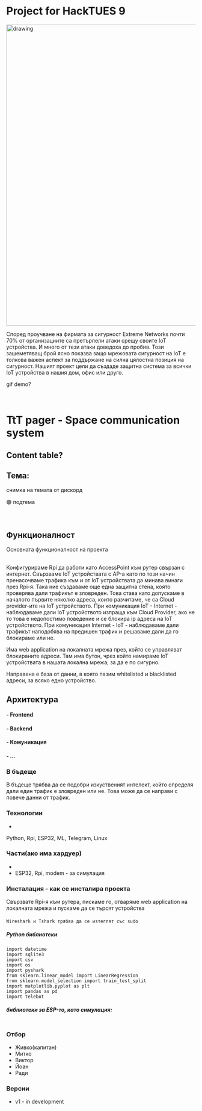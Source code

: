 # Project for HackTUES 9
<img src="https://user-images.githubusercontent.com/54147006/223833805-b6605af7-7064-48b1-a1cc-a11ebe7d86f6.png" alt="drawing" style="width:800px;"/>

Според проучване на фирмата за сигурност Extreme Networks почти 70% от организациите са претърпели атаки срещу своите IoT устройства. И много от тези атаки доведоха до пробив. Този зашеметяващ брой ясно показва защо мрежовата сигурност на IoT е толкова важен аспект за поддържане на силна цялостна позиция на сигурност.
Нашият проект цели да създаде защитна система за всички IoT устройства в нашия дом, офис или друго. 

gif demo?

<br/>

# TtT pager - Space communication system
## Content table?

## Тема:
снимка на темата от дискорд 


🟣 подтема

<br/>

## Функционалност
Основната функционалност на проекта <br/><br/>

Конфигурираме Rpi да работи като AccessPoint към рутер свързан с интернет. Свързваме IoT устройствата с AP-а като по този начин пренасочваме трафика към и от IoT устройствата да минава винаги през Rpi-я. Така ние създаваме още една защитна стена, която проверява дали трафикът е зловреден. Това става като допускаме в началото първите няколко адреса, които разчитаме, че са Cloud provider-ите на IoT устройството. 
При комуникация IoT - Internet - наблюдаваме дали IoT устройството изпраща към Cloud Provider, ако не то това е недопостимо поведение и се блокира ip адреса на IoT устройството.
При комуникация Internet - IoT - наблюдаваме дали трафикът наподобява на предишен трафик и решаваме дали да го блокираме или не.

Има web application на локалната мрежа през, който се управляват блокираните адреси. Там има бутон, чрез който намираме IoT устройствата в нашата локална мрежа, за да е по сигурно.

Направена е база от данни, в която пазим whitelisted и blacklisted адреси, за всяко едно устройство.

## Архитектура
#### - Frontend

#### - Backend

#### - Комуникация

#### - ...

### В бъдеще
 
 В бъдеще трябва да се подобри изкуственият интелект, който определя дали един трафик е зловреден или не. Това може да се направи с повече данни от трафик. 

### Технологии
-

Python, Rpi, ESP32, ML, Telegram, Linux

### Части(ако има хардуер)
- 
- ESP32, Rpi, modem - за симулация

### Инсталация - как се инсталира проекта

Свързвате Rpi-я към рутера, пискаме го, отваряме web application на локалната мрежа и пускаме да се търсят устройства

#### 
	Wireshark и Tshark трябва да се изтеглят със sudo

##### Python библиотеки
```import pyshark
import datetime
import sqlite3
import csv
import os
import pyshark
from sklearn.linear_model import LinearRegression
from sklearn.model_selection import train_test_split
import matplotlib.pyplot as plt
import pandas as pd
import telebot
```
##### библиотеки за ESP-то, като симулация:
``` https://github.com/marian-craciunescu/ESP32Ping
```

### Отбор
 - Живко(капитан)
 - Митко
 - Виктор
 - Йоан
 - Ради

### Версии
- v1 - in development
